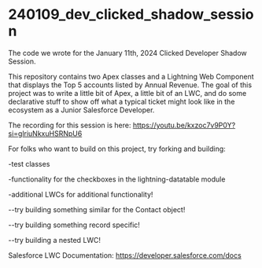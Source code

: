 # 240109_dev_clicked_shadow_session
The code we wrote for the January 11th, 2024 Clicked Developer Shadow Session.

This repository contains two Apex classes and a Lightning Web Component that displays the Top 5 accounts listed by Annual Revenue. The goal of this project was to write a little bit of Apex, a little bit of an LWC, and do some declarative stuff to show off what a typical ticket might look like in the ecosystem as a Junior Salesforce Developer.

The recording for this session is here: https://youtu.be/kxzoc7v9P0Y?si=glriuNkxuHSRNpU6

For folks who want to build on this project, try forking and building:

-test classes

-functionality for the checkboxes in the lightning-datatable module

-additional LWCs for additional functionality!

  --try building something similar for the Contact object!
  
  --try building something record specific!
  
  --try building a nested LWC!

Salesforce LWC Documentation: https://developer.salesforce.com/docs